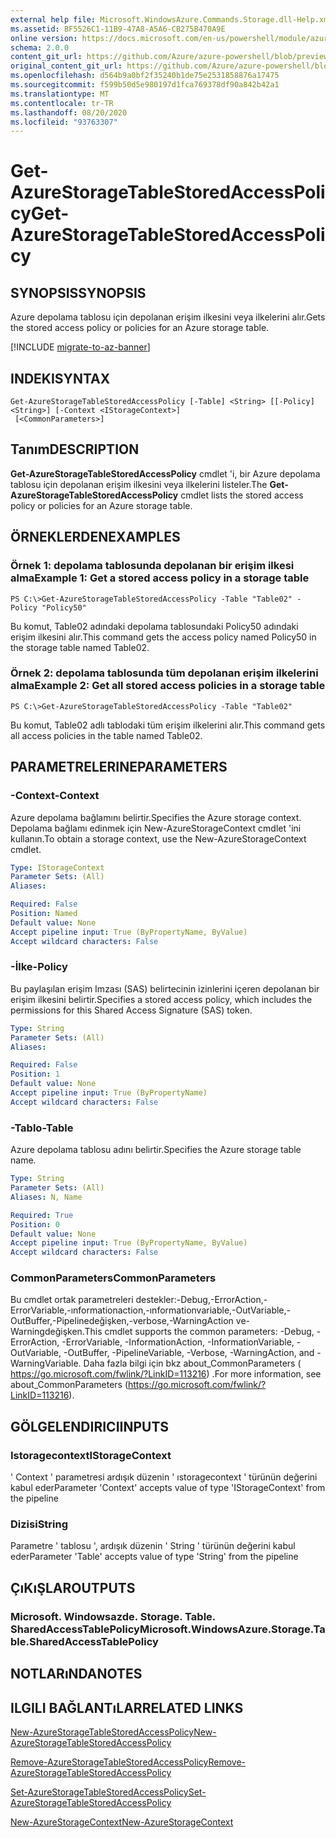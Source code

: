```yaml
---
external help file: Microsoft.WindowsAzure.Commands.Storage.dll-Help.xml
ms.assetid: BF5526C1-11B9-47A8-A5A6-CB275B470A9E
online version: https://docs.microsoft.com/en-us/powershell/module/azure.storage/get-azurestoragetablestoredaccesspolicy
schema: 2.0.0
content_git_url: https://github.com/Azure/azure-powershell/blob/preview/src/Storage/Commands.Storage/help/Get-AzureStorageTableStoredAccessPolicy.md
original_content_git_url: https://github.com/Azure/azure-powershell/blob/preview/src/Storage/Commands.Storage/help/Get-AzureStorageTableStoredAccessPolicy.md
ms.openlocfilehash: d564b9a0bf2f35240b1de75e2531858876a17475
ms.sourcegitcommit: f599b50d5e980197d1fca769378df90a842b42a1
ms.translationtype: MT
ms.contentlocale: tr-TR
ms.lasthandoff: 08/20/2020
ms.locfileid: "93763307"
---
```

# <span data-ttu-id="f6bcd-101">Get-AzureStorageTableStoredAccessPolicy</span><span class="sxs-lookup"><span data-stu-id="f6bcd-101">Get-AzureStorageTableStoredAccessPolicy</span></span>

## <span data-ttu-id="f6bcd-102">SYNOPSIS</span><span class="sxs-lookup"><span data-stu-id="f6bcd-102">SYNOPSIS</span></span>
<span data-ttu-id="f6bcd-103">Azure depolama tablosu için depolanan erişim ilkesini veya ilkelerini alır.</span><span class="sxs-lookup"><span data-stu-id="f6bcd-103">Gets the stored access policy or policies for an Azure storage table.</span></span>

[!INCLUDE [migrate-to-az-banner](../../includes/migrate-to-az-banner.md)]

## <span data-ttu-id="f6bcd-104">INDEKI</span><span class="sxs-lookup"><span data-stu-id="f6bcd-104">SYNTAX</span></span>

```
Get-AzureStorageTableStoredAccessPolicy [-Table] <String> [[-Policy] <String>] [-Context <IStorageContext>]
 [<CommonParameters>]
```

## <span data-ttu-id="f6bcd-105">Tanım</span><span class="sxs-lookup"><span data-stu-id="f6bcd-105">DESCRIPTION</span></span>
<span data-ttu-id="f6bcd-106">**Get-AzureStorageTableStoredAccessPolicy** cmdlet 'i, bir Azure depolama tablosu için depolanan erişim ilkesini veya ilkelerini listeler.</span><span class="sxs-lookup"><span data-stu-id="f6bcd-106">The **Get-AzureStorageTableStoredAccessPolicy** cmdlet lists the stored access policy or policies for an Azure storage table.</span></span>

## <span data-ttu-id="f6bcd-107">ÖRNEKLERDEN</span><span class="sxs-lookup"><span data-stu-id="f6bcd-107">EXAMPLES</span></span>

### <span data-ttu-id="f6bcd-108">Örnek 1: depolama tablosunda depolanan bir erişim ilkesi alma</span><span class="sxs-lookup"><span data-stu-id="f6bcd-108">Example 1: Get a stored access policy in a storage table</span></span>
```
PS C:\>Get-AzureStorageTableStoredAccessPolicy -Table "Table02" -Policy "Policy50"
```

<span data-ttu-id="f6bcd-109">Bu komut, Table02 adındaki depolama tablosundaki Policy50 adındaki erişim ilkesini alır.</span><span class="sxs-lookup"><span data-stu-id="f6bcd-109">This command gets the access policy named Policy50 in the storage table named Table02.</span></span>

### <span data-ttu-id="f6bcd-110">Örnek 2: depolama tablosunda tüm depolanan erişim ilkelerini alma</span><span class="sxs-lookup"><span data-stu-id="f6bcd-110">Example 2: Get all stored access policies in a storage table</span></span>
```
PS C:\>Get-AzureStorageTableStoredAccessPolicy -Table "Table02"
```

<span data-ttu-id="f6bcd-111">Bu komut, Table02 adlı tablodaki tüm erişim ilkelerini alır.</span><span class="sxs-lookup"><span data-stu-id="f6bcd-111">This command gets all access policies in the table named Table02.</span></span>

## <span data-ttu-id="f6bcd-112">PARAMETRELERINE</span><span class="sxs-lookup"><span data-stu-id="f6bcd-112">PARAMETERS</span></span>

### <span data-ttu-id="f6bcd-113">-Context</span><span class="sxs-lookup"><span data-stu-id="f6bcd-113">-Context</span></span>
<span data-ttu-id="f6bcd-114">Azure depolama bağlamını belirtir.</span><span class="sxs-lookup"><span data-stu-id="f6bcd-114">Specifies the Azure storage context.</span></span>
<span data-ttu-id="f6bcd-115">Depolama bağlamı edinmek için New-AzureStorageContext cmdlet 'ini kullanın.</span><span class="sxs-lookup"><span data-stu-id="f6bcd-115">To obtain a storage context, use the New-AzureStorageContext cmdlet.</span></span>

```yaml
Type: IStorageContext
Parameter Sets: (All)
Aliases: 

Required: False
Position: Named
Default value: None
Accept pipeline input: True (ByPropertyName, ByValue)
Accept wildcard characters: False
```

### <span data-ttu-id="f6bcd-116">-İlke</span><span class="sxs-lookup"><span data-stu-id="f6bcd-116">-Policy</span></span>
<span data-ttu-id="f6bcd-117">Bu paylaşılan erişim Imzası (SAS) belirtecinin izinlerini içeren depolanan bir erişim ilkesini belirtir.</span><span class="sxs-lookup"><span data-stu-id="f6bcd-117">Specifies a stored access policy, which includes the permissions for this Shared Access Signature (SAS) token.</span></span>

```yaml
Type: String
Parameter Sets: (All)
Aliases: 

Required: False
Position: 1
Default value: None
Accept pipeline input: True (ByPropertyName)
Accept wildcard characters: False
```

### <span data-ttu-id="f6bcd-118">-Tablo</span><span class="sxs-lookup"><span data-stu-id="f6bcd-118">-Table</span></span>
<span data-ttu-id="f6bcd-119">Azure depolama tablosu adını belirtir.</span><span class="sxs-lookup"><span data-stu-id="f6bcd-119">Specifies the Azure storage table name.</span></span>

```yaml
Type: String
Parameter Sets: (All)
Aliases: N, Name

Required: True
Position: 0
Default value: None
Accept pipeline input: True (ByPropertyName, ByValue)
Accept wildcard characters: False
```

### <span data-ttu-id="f6bcd-120">CommonParameters</span><span class="sxs-lookup"><span data-stu-id="f6bcd-120">CommonParameters</span></span>
<span data-ttu-id="f6bcd-121">Bu cmdlet ortak parametreleri destekler:-Debug,-ErrorAction,-ErrorVariable,-ınformationaction,-ınformationvariable,-OutVariable,-OutBuffer,-Pipelinedeğişken,-verbose,-WarningAction ve-Warningdeğişken.</span><span class="sxs-lookup"><span data-stu-id="f6bcd-121">This cmdlet supports the common parameters: -Debug, -ErrorAction, -ErrorVariable, -InformationAction, -InformationVariable, -OutVariable, -OutBuffer, -PipelineVariable, -Verbose, -WarningAction, and -WarningVariable.</span></span> <span data-ttu-id="f6bcd-122">Daha fazla bilgi için bkz about_CommonParameters ( https://go.microsoft.com/fwlink/?LinkID=113216) .</span><span class="sxs-lookup"><span data-stu-id="f6bcd-122">For more information, see about_CommonParameters (https://go.microsoft.com/fwlink/?LinkID=113216).</span></span>

## <span data-ttu-id="f6bcd-123">GÖLGELENDIRICI</span><span class="sxs-lookup"><span data-stu-id="f6bcd-123">INPUTS</span></span>

### <span data-ttu-id="f6bcd-124">Istoragecontext</span><span class="sxs-lookup"><span data-stu-id="f6bcd-124">IStorageContext</span></span>

<span data-ttu-id="f6bcd-125">' Context ' parametresi ardışık düzenin ' ıstoragecontext ' türünün değerini kabul eder</span><span class="sxs-lookup"><span data-stu-id="f6bcd-125">Parameter 'Context' accepts value of type 'IStorageContext' from the pipeline</span></span>

### <span data-ttu-id="f6bcd-126">Dizisi</span><span class="sxs-lookup"><span data-stu-id="f6bcd-126">String</span></span>

<span data-ttu-id="f6bcd-127">Parametre ' tablosu ', ardışık düzenin ' String ' türünün değerini kabul eder</span><span class="sxs-lookup"><span data-stu-id="f6bcd-127">Parameter 'Table' accepts value of type 'String' from the pipeline</span></span>

## <span data-ttu-id="f6bcd-128">ÇıKıŞLAR</span><span class="sxs-lookup"><span data-stu-id="f6bcd-128">OUTPUTS</span></span>

### <span data-ttu-id="f6bcd-129">Microsoft. Windowsazde. Storage. Table. SharedAccessTablePolicy</span><span class="sxs-lookup"><span data-stu-id="f6bcd-129">Microsoft.WindowsAzure.Storage.Table.SharedAccessTablePolicy</span></span>

## <span data-ttu-id="f6bcd-130">NOTLARıNDA</span><span class="sxs-lookup"><span data-stu-id="f6bcd-130">NOTES</span></span>

## <span data-ttu-id="f6bcd-131">ILGILI BAĞLANTıLAR</span><span class="sxs-lookup"><span data-stu-id="f6bcd-131">RELATED LINKS</span></span>

[<span data-ttu-id="f6bcd-132">New-AzureStorageTableStoredAccessPolicy</span><span class="sxs-lookup"><span data-stu-id="f6bcd-132">New-AzureStorageTableStoredAccessPolicy</span></span>](./New-AzureStorageTableStoredAccessPolicy.md)

[<span data-ttu-id="f6bcd-133">Remove-AzureStorageTableStoredAccessPolicy</span><span class="sxs-lookup"><span data-stu-id="f6bcd-133">Remove-AzureStorageTableStoredAccessPolicy</span></span>](./Remove-AzureStorageTableStoredAccessPolicy.md)

[<span data-ttu-id="f6bcd-134">Set-AzureStorageTableStoredAccessPolicy</span><span class="sxs-lookup"><span data-stu-id="f6bcd-134">Set-AzureStorageTableStoredAccessPolicy</span></span>](./Set-AzureStorageTableStoredAccessPolicy.md)

[<span data-ttu-id="f6bcd-135">New-AzureStorageContext</span><span class="sxs-lookup"><span data-stu-id="f6bcd-135">New-AzureStorageContext</span></span>](./New-AzureStorageContext.md)


